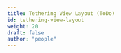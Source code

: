 ```yaml
---
title: Tethering View Layout (ToDo)
id: tethering-view-layout
weight: 20
draft: false
author: "people"
---
```

